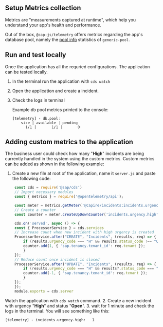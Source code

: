 
## Setup  Metrics collection
Metrics are "measurements captured at runtime", which help you understand your app's health and performance.

Out of the box, `@cap-js/telemetry` offers metrics regarding the app's database pool, namely the [pool info](https://www.npmjs.com/package/generic-pool#pool-info) statistics of `generic-pool`.

## Run and test locally
Once the application has all the requried configurations. The application can be tested locally. 

1. In the terminal run the application with `cds watch`
2. Open the application and create a incident. 
3. Check the logs in terminal

    Example db pool metrics printed to the console:
    ```
    [telemetry] - db.pool:
        size | available | pending
          1/1 |       1/1 |       0
    ```

## Adding custom metrics to the application

The business user could check how many "**High**" incidents are being currently handled in the system using the custom metrics.
Custom metrics can be added as shown in the following example:

1. Create a new file at root of the application, name it `server.js` and paste the following code:
   ```js
    const cds = require('@sap/cds')
    // Import necessary modules
    const { metrics } = require('@opentelemetry/api');

    const meter = metrics.getMeter('@capire/incidents:incidents.urgency.high');
    // Create a counter
    const counter = meter.createUpDownCounter('incidents.urgency.high');

    cds.on('served', async () => {
    const { ProcessorService } = cds.services
    // Increase count when new incident with high urgency is created
    ProcessorService.after("CREATE", "Incidents", (results, req) => {
        if (results.urgency_code === "H" && results.status_code !== "C") {
        counter.add(1, { 'sap.tenancy.tenant_id': req.tenant });
        }
    });
    // Reduce count once incident is closed
    ProcessorService.after("UPDATE", "Incidents", (results, req) => {
        if (results.urgency_code === "H" && results?.status_code === "C") {
        counter.add(-1, { 'sap.tenancy.tenant_id': req.tenant });
        }
    });
    });
    module.exports = cds.server
   ```
Watch the application with `cds watch` command.
2. Create a new incident with urgency "**High**" and status "**Open**".
3. wait for 1 minute and check the logs in the terminal. You will see something like this:
   ```
   [telemetry] - incidents.urgency.high:   1
   ```
